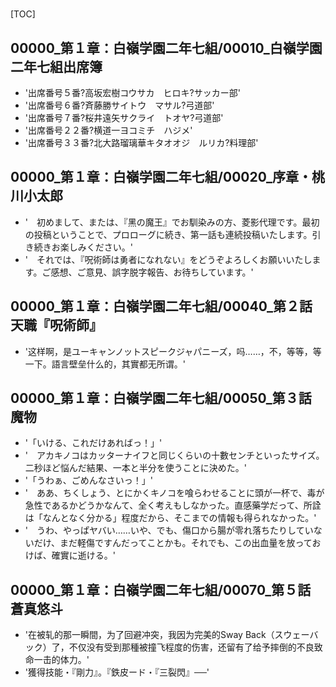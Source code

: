 # 

[TOC]

## 00000_第１章：白嶺学園二年七組/00010_白嶺学園二年七組出席簿

- '出席番号５番?高坂宏樹コウサカ　ヒロキ?サッカー部'
- '出席番号６番?斉藤勝サイトウ　マサル?弓道部'
- '出席番号７番?桜井遠矢サクライ　トオヤ?弓道部'
- '出席番号２２番?横道一ヨコミチ　ハジメ'
- '出席番号３３番?北大路瑠璃華キタオオジ　ルリカ?料理部'


## 00000_第１章：白嶺学園二年七組/00020_序章・桃川小太郎

- '　初めまして、または、『黑の魔王』でお馴染みの方、菱影代理です。最初の投稿ということで、プロローグに続き、第一話も連続投稿いたします。引き続きお楽しみください。'
- '　それでは、『呪術師は勇者になれない』をどうぞよろしくお願いいたします。ご感想、ご意見、誤字脱字報告、お待ちしています。'


## 00000_第１章：白嶺学園二年七組/00040_第２話　天職『呪術師』

- '这样啊，是ユーキャンノットスピークジャパニーズ，吗……，不，等等，等一下。語言壁垒什么的，其實都无所谓。'


## 00000_第１章：白嶺学園二年七組/00050_第３話　魔物

- '「いける、これだけあればっ！」'
- '　アカキノコはカッターナイフと同じくらいの十數センチといったサイズ。二秒ほど悩んだ結果、一本と半分を使うことに決めた。'
- '「うわぁ、ごめんなさいっ！」'
- '　ああ、ちくしょう、とにかくキノコを喰らわせることに頭が一杯で、毒が急性であるかどうかなんて、全く考えもしなかった。直感藥学だって、所詮は「なんとなく分かる」程度だから、そこまでの情報も得られなかった。'
- '　うわ、やっぱヤバい……いや、でも、傷口から腸が零れ落ちたりしていないだけ、まだ軽傷ですんだってことかも。それでも、この出血量を放っておけば、確實に逝ける。'


## 00000_第１章：白嶺学園二年七組/00070_第５話　蒼真悠斗

- '在被轧的那一瞬間，为了回避冲突，我因为完美的Sway Back（スウェーバック）了，不仅没有受到那種被撞飞程度的伤害，还留有了给予摔倒的不良致命一击的体力。'
- '獲得技能・『剛力』。『鉄皮ード・『三裂閃』──'
